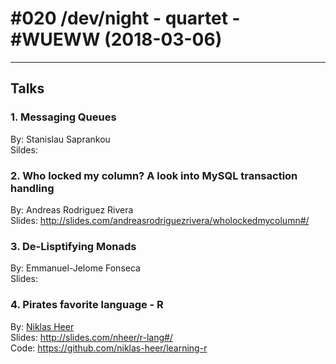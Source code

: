 # #020 /dev/night - quartet - #WUEWW (2018-03-06)


---

## Talks

### 1. Messaging Queues 

By: Stanislau Saprankou <br>
Sildes:

### 2. Who locked my column? A look into MySQL transaction handling

By: Andreas Rodriguez Rivera <br>
Slides: http://slides.com/andreasrodriguezrivera/wholockedmycolumn#/

### 3. De-Lisptifying Monads

By: Emmanuel-Jelome Fonseca <br>
Slides:

### 4. Pirates favorite language - R

By: [Niklas Heer](https://github.com/niklas-heer) <br>
Slides: http://slides.com/nheer/r-lang#/ <br>
Code: https://github.com/niklas-heer/learning-r <br>
